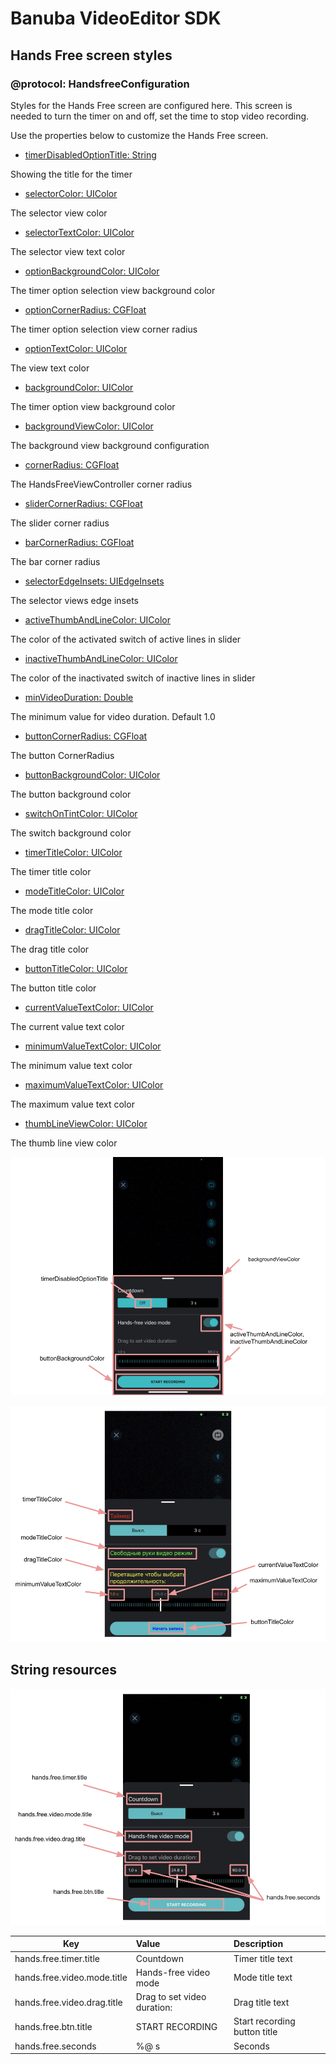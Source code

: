 
# Banuba VideoEditor SDK
## Hands Free screen styles 
### @protocol: HandsfreeConfiguration

Styles for the Hands Free screen are configured here. This screen is needed to turn the timer on and off, set the time to stop video recording.

Use the properties below to customize the Hands Free screen.

 - [timerDisabledOptionTitle: String](/Example/Example/Extension/HandsfreeConfiguration.swift#L7)
 
 Showing the title for the timer
 
 - [selectorColor: UIColor](/Example/Example/Extension/HandsfreeConfiguration.swift#L8)
 
 The selector view color
 
 - [selectorTextColor: UIColor](/Example/Example/Extension/HandsfreeConfiguration.swift#L9)
 
 The selector view text color
 
 - [optionBackgroundColor: UIColor](/Example/Example/Extension/HandsfreeConfiguration.swift#L10)
 
 The timer option selection view background color
 
 - [optionCornerRadius: CGFloat](/Example/Example/Extension/HandsfreeConfiguration.swift#L11)
 
 The timer option selection view corner radius
 
 - [optionTextColor: UIColor](/Example/Example/Extension/HandsfreeConfiguration.swift#L12)
 
 The view text color
 
 - [backgroundColor: UIColor](/Example/Example/Extension/HandsfreeConfiguration.swift#L13)

 The timer option view background color
  
 - [backgroundViewColor: UIColor](/Example/Example/Extension/HandsfreeConfiguration.swift#L13)

 The  background view background configuration
  
 - [cornerRadius: CGFloat](/Example/Example/Extension/HandsfreeConfiguration.swift#L14)
  
 The HandsFreeViewController corner radius
  
 - [sliderCornerRadius: CGFloat](/Example/Example/Extension/HandsfreeConfiguration.swift#L15)
  
 The slider corner radius
  
 - [barCornerRadius: CGFloat](/Example/Example/Extension/HandsfreeConfiguration.swift#L16)
  
 The bar corner radius
  
 - [selectorEdgeInsets: UIEdgeInsets](/Example/Example/Extension/HandsfreeConfiguration.swift#L17)
  
 The selector views edge insets
  
 - [activeThumbAndLineColor: UIColor](/Example/Example/Extension/HandsfreeConfiguration.swift#L18)
  
 The color of the activated switch of active lines in slider
  
 - [inactiveThumbAndLineColor: UIColor](/Example/Example/Extension/HandsfreeConfiguration.swift#L19)
  
 The color of the inactivated switch of inactive lines in slider
  
 - [minVideoDuration: Double](/Example/Example/Extension/HandsfreeConfiguration.swift#L20)
  
 The minimum value for video duration. Default 1.0
   
 - [buttonCornerRadius: CGFloat](/Example/Example/Extension/HandsfreeConfiguration.swift#L21)
   
 The button CornerRadius
   
 - [buttonBackgroundColor: UIColor](/Example/Example/Extension/HandsfreeConfiguration.swift#L22)
   
 The button background color
   
 - [switchOnTintColor: UIColor](/Example/Example/Extension/HandsfreeConfiguration.swift#L23)
   
 The switch background color
   
 - [timerTitleColor: UIColor](/Example/Example/Extension/HandsfreeConfiguration.swift#L24)
   
 The timer title color
   
 - [modeTitleColor: UIColor](/Example/Example/Extension/HandsfreeConfiguration.swift#L25)
    
 The mode title color
    
 - [dragTitleColor: UIColor](/Example/Example/Extension/HandsfreeConfiguration.swift#L26)
    
 The drag title color
   
 - [buttonTitleColor: UIColor](/Example/Example/Extension/HandsfreeConfiguration.swift#L27)
      
 The button title color
   
 - [currentValueTextColor: UIColor](/Example/Example/Extension/HandsfreeConfiguration.swift#L28)
    
 The current value text color
   
 - [minimumValueTextColor: UIColor](/Example/Example/Extension/HandsfreeConfiguration.swift#L29)
   
 The minimum value text color
   
 - [maximumValueTextColor: UIColor](/Example/Example/Extension/HandsfreeConfiguration.swift#L30)
   
 The maximum value text color
   
 - [thumbLineViewColor: UIColor](/Example/Example/Extension/HandsfreeConfiguration.swift#L30)
   
 The thumb line view color

  ![img](screenshots/HandsfreeConfiguration.png)
  
  ![img](screenshots/timerOptionBarColorConfiguration.png)
  
  ## String resources

![img](screenshots/HandsFreeLocalization.png)

| Key        |      Value      |   Description |
| ------------- | :----------- | :------------- |
| hands.free.timer.title | Сountdown | Timer title text
| hands.free.video.mode.title | Hands-free video mode | Mode title text
| hands.free.video.drag.title | Drag to set video duration: | Drag title text
| hands.free.btn.title | START RECORDING | Start recording button title
| hands.free.seconds | %@ s | Seconds
